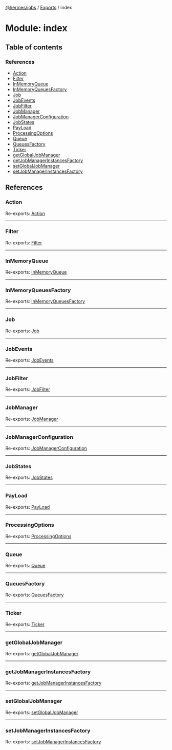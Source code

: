 [@hermes/jobs](../README.md) / [Exports](../modules.md) / index

# Module: index

## Table of contents

### References

- [Action](index.md#action)
- [Filter](index.md#filter)
- [InMemoryQueue](index.md#inmemoryqueue)
- [InMemoryQueuesFactory](index.md#inmemoryqueuesfactory)
- [Job](index.md#job)
- [JobEvents](index.md#jobevents)
- [JobFilter](index.md#jobfilter)
- [JobManager](index.md#jobmanager)
- [JobManagerConfiguration](index.md#jobmanagerconfiguration)
- [JobStates](index.md#jobstates)
- [PayLoad](index.md#payload)
- [ProcessingOptions](index.md#processingoptions)
- [Queue](index.md#queue)
- [QueuesFactory](index.md#queuesfactory)
- [Ticker](index.md#ticker)
- [getGlobalJobManager](index.md#getglobaljobmanager)
- [getJobManagerInstancesFactory](index.md#getjobmanagerinstancesfactory)
- [setGlobalJobManager](index.md#setglobaljobmanager)
- [setJobManagerInstancesFactory](index.md#setjobmanagerinstancesfactory)

## References

### Action

Re-exports: [Action](queues_action.md#action)

___

### Filter

Re-exports: [Filter](../classes/helpers_filter.filter.md)

___

### InMemoryQueue

Re-exports: [InMemoryQueue](../classes/queues_inmemoryqueue.inmemoryqueue.md)

___

### InMemoryQueuesFactory

Re-exports: [InMemoryQueuesFactory](../classes/queues_inmemoryqueuesfactory.inmemoryqueuesfactory.md)

___

### Job

Re-exports: [Job](../classes/jobs_job.job.md)

___

### JobEvents

Re-exports: [JobEvents](jobs_jobevents.md#jobevents)

___

### JobFilter

Re-exports: [JobFilter](../interfaces/jobs_jobfilter.jobfilter.md)

___

### JobManager

Re-exports: [JobManager](../classes/jobmanager.jobmanager-1.md)

___

### JobManagerConfiguration

Re-exports: [JobManagerConfiguration](../interfaces/jobmanagerconfiguration.jobmanagerconfiguration-1.md)

___

### JobStates

Re-exports: [JobStates](jobs_jobstates.md#jobstates)

___

### PayLoad

Re-exports: [PayLoad](../interfaces/jobs_payload.payload.md)

___

### ProcessingOptions

Re-exports: [ProcessingOptions](../interfaces/queues_processingoptions.processingoptions.md)

___

### Queue

Re-exports: [Queue](../classes/queues_queue.queue.md)

___

### QueuesFactory

Re-exports: [QueuesFactory](../interfaces/queues_queuesfactory.queuesfactory.md)

___

### Ticker

Re-exports: [Ticker](../classes/helpers_ticker.ticker.md)

___

### getGlobalJobManager

Re-exports: [getGlobalJobManager](jobmanager.md#getglobaljobmanager)

___

### getJobManagerInstancesFactory

Re-exports: [getJobManagerInstancesFactory](jobmanager.md#getjobmanagerinstancesfactory)

___

### setGlobalJobManager

Re-exports: [setGlobalJobManager](jobmanager.md#setglobaljobmanager)

___

### setJobManagerInstancesFactory

Re-exports: [setJobManagerInstancesFactory](jobmanager.md#setjobmanagerinstancesfactory)
